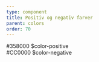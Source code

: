 ```yaml
---
type: component
title: Positiv og negativ farver
parent: colors
order: 70
---
```

<div class="color-row-container">
  <div class="row color-row">
    <!-- color-positive START -->
    <div class="col-md-3">
      <div class="color-container-large color-positive"></div>
      <div class="color-text-container">
        <span class="code-color-hex">#358000</span>
        <span class="code-color-variable">$color-positive</span>
      </div>
    </div>
    <!-- color-positive END -->
    <!-- color-negative START -->
    <div class="col-md-3">
      <div class="color-container-large color-negative"></div>
      <div class="color-text-container">
        <span class="code-color-hex">#CC0000</span>
        <span class="code-color-variable">$color-negative</span>
      </div>
    </div>
    <!-- color-negative END -->
  </div>
</div>
